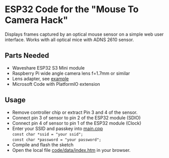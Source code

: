 # ESP32 Code for the "Mouse To Camera Hack"
Displays frames captured by an optical mouse sensor on a simple web user interface. Works with all optical mice with ADNS 2610 sensor. 
## Parts Needed
- Waveshare ESP32 S3 Mini module
- Raspberry Pi wide angle camera lens f=1.7mm or similar
- Lens adapter, see [example](cad/)
- Microsoft Code with PlatformIO extension
## Usage
- Remove controller chip or extract Pin 3 and 4 of the sensor.
- Connect pin 3 of sensor to pin 2 of the ESP32 module (SDIO)
- Connect pin 4 of sensor to pin 1 of the ESP32 module (Clock)
- Enter your SSID and passkey into [main.cpp](code/src/main.cpp)  
`const char *ssid = "your ssid";`  
`const char *password = "your password";`
- Compile and flash the sketch
- Open the local file [code/data/index.htm](code/data/index.htm) in your browser.


